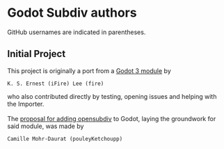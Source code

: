 # Godot Subdiv authors

GitHub usernames are indicated in parentheses.

## Initial Project

This project is originally a port from a [Godot 3 module](https://github.com/godot-extended-libraries/godot-fire/tree/feature/3.2/opensubdiv-next) by

    K. S. Ernest (iFire) Lee (fire)

who also contributed directly by testing, opening issues and helping with the Importer.
\
\
The [proposal for adding opensubdiv](https://github.com/godotengine/godot-proposals/issues/784) to Godot, laying the groundwork for said module, was made by

    Camille Mohr-Daurat (pouleyKetchoupp)
